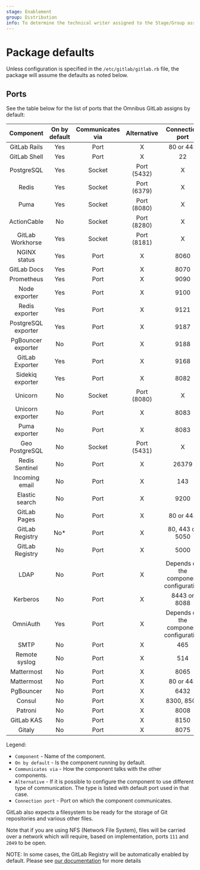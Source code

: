 ```yaml
---
stage: Enablement
group: Distribution
info: To determine the technical writer assigned to the Stage/Group associated with this page, see https://about.gitlab.com/handbook/engineering/ux/technical-writing/#designated-technical-writers
---
```


# Package defaults

Unless configuration is specified in the `/etc/gitlab/gitlab.rb` file,
the package will assume the defaults as noted below.

## Ports

See the table below for the list of ports that the Omnibus GitLab assigns
by default:

| Component                                             | On by default | Communicates via | Alternative | Connection port                        |
| :----------------------------------------------------: | :------------:| :--------------: | :---------: | :------------------------------------: |
| <a name="gitlab-rails"></a>        GitLab Rails        | Yes           | Port             | X           | 80 or 443                              |
| <a name="gitlab-shell"></a>        GitLab Shell        | Yes           | Port             | X           | 22                                     |
| <a name="postgresql"></a>          PostgreSQL          | Yes           | Socket           | Port (5432) | X                                      |
| <a name="redis"></a>               Redis               | Yes           | Socket           | Port (6379) | X                                      |
| <a name="puma"></a>                Puma                | Yes           | Socket           | Port (8080) | X                                      |
| <a name="actioncable"></a>         ActionCable         | No            | Socket           | Port (8280) | X                                      |
| <a name="gitlab-workhorse"></a>    GitLab Workhorse    | Yes           | Socket           | Port (8181) | X                                      |
| <a name="nginx-status"></a>        NGINX status        | Yes           | Port             | X           | 8060                                   |
| <a name="nginx-documentation"></a> GitLab Docs         | Yes           | Port             | X           | 8070                                   |
| <a name="prometheus"></a>          Prometheus          | Yes           | Port             | X           | 9090                                   |
| <a name="node-exporter"></a>       Node exporter       | Yes           | Port             | X           | 9100                                   |
| <a name="redis-exporter"></a>      Redis exporter      | Yes           | Port             | X           | 9121                                   |
| <a name="postgres-exporter"></a>   PostgreSQL exporter | Yes           | Port             | X           | 9187                                   |
| <a name="pgbouncer-exporter"></a>  PgBouncer exporter  | No            | Port             | X           | 9188                                   |
| <a name="gitlab-exporter"></a>     GitLab Exporter     | Yes           | Port             | X           | 9168                                   |
| <a name="sidekiq-exporter"></a>    Sidekiq exporter    | Yes           | Port             | X           | 8082                                   |
| <a name="unicorn"></a>             Unicorn             | No            | Socket           | Port (8080) | X                                      |
| <a name="unicorn-exporter"></a>    Unicorn exporter    | No            | Port             | X           | 8083                                   |
| <a name="puma-exporter"></a>       Puma exporter       | No            | Port             | X           | 8083                                   |
| <a name="geo-postgresql"></a>      Geo PostgreSQL      | No            | Socket           | Port (5431) | X                                      |
| <a name="redis-sentinel"></a>      Redis Sentinel      | No            | Port             | X           | 26379                                  |
| <a name="incoming-email"></a>      Incoming email      | No            | Port             | X           | 143                                    |
| <a name="elasticsearch"></a>       Elastic search      | No            | Port             | X           | 9200                                   |
| <a name="gitlab-pages"></a>        GitLab Pages        | No            | Port             | X           | 80 or 443                              |
| <a name="gitlab-registry-web"></a> GitLab Registry     | No*            | Port             | X           | 80, 443 or 5050                        |
| <a name="gitlab-registry"></a>     GitLab Registry     | No            | Port             | X           | 5000                                   |
| <a name="ldap"></a>                LDAP                | No            | Port             | X           | Depends on the component configuration |
| <a name="kerberos"></a>            Kerberos            | No            | Port             | X           | 8443 or 8088                           |
| <a name="omniauth"></a>            OmniAuth            | Yes           | Port             | X           | Depends on the component configuration |
| <a name="smtp"></a>                SMTP                | No            | Port             | X           | 465                                    |
| <a name="remote-syslog"></a>       Remote syslog       | No            | Port             | X           | 514                                    |
| <a name="mattermost"></a>          Mattermost          | No            | Port             | X           | 8065                                   |
| <a name="mattermost-web"></a>      Mattermost          | No            | Port             | X           | 80 or 443                              |
| <a name="pgbouncer"></a>           PgBouncer           | No            | Port             | X           | 6432                                   |
| <a name="consul"></a>              Consul              | No            | Port             | X           | 8300, 8500                             |
| <a name="patroni"></a>             Patroni             | No            | Port             | X           | 8008                                   |
| <a name="gitlab-kas"></a>          GitLab KAS          | No            | Port             | X           | 8150                                   |
| <a name="gitaly"></a>              Gitaly              | No            | Port             | X           | 8075                                   |

Legend:

- `Component` - Name of the component.
- `On by default` - Is the component running by default.
- `Communicates via` - How the component talks with the other components.
- `Alternative` - If it is possible to configure the component to use different type of communication. The type is listed with default port used in that case.
- `Connection port` - Port on which the component communicates.

GitLab also expects a filesystem to be ready for the storage of Git repositories
and various other files.

Note that if you are using NFS (Network File System), files will be carried
over a network which will require, based on implementation, ports `111` and
`2049` to be open.

NOTE:
In some cases, the GitLab Registry will be automatically enabled by default. Please see [our documentation](https://docs.gitlab.com/ee/administration/packages/container_registry.html) for more details

